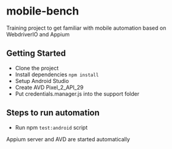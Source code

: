 mobile-bench
==========
Training project to get familiar with mobile automation based on WebdriverIO and Appium

Getting Started
-------------
* Clone the project
* Install dependencies `npm install`
* Setup Android Studio
* Create AVD Pixel_2_API_29
* Put credentials.manager.js into the support folder

Steps to run automation
-------------
* Run npm `test:android` script

Appium server and AVD are started automatically
